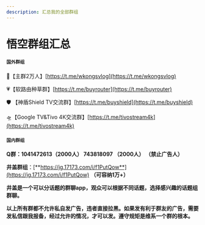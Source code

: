 ```yaml
---
description: 汇总我的全部群组
---
```


# 悟空群组汇总

#### **`国外群组`**

🦊【主群2万人】[https://t.me/wkongsvlog](https://t.me/wkongsvlog)

💗【软路由种草群】[https://t.me/buyrouter](https://t.me/buyrouter) 

🛡 【神盾Shield TV交流群】[https://t.me/buyshield](https://t.me/buyshield) 

🛸【Google TV&Tivo 4K交流群】[https://t.me/tivostream4k](https://t.me/tivostream4k)

#### `国内群组`

**Q群：1041472613（2000人）   743818097 （2000人） （禁止广告人）**

**井盖群组**：[**https://jg.17173.com/i/f1PutQow**](https://jg.17173.com/i/f1PutQow)   **（可容纳1万+）**

**井盖是一个可以分话题的群聊app，观众可以根据不同话题，选择感兴趣的话题组群聊。**

**以上所有群都不允许私自发广告，违者直接拉黑。如果发有利于群友的广告，需要发私信跟我报备，经过允许的情况，才可以发。遵守规矩是维系一个群的根本。**


